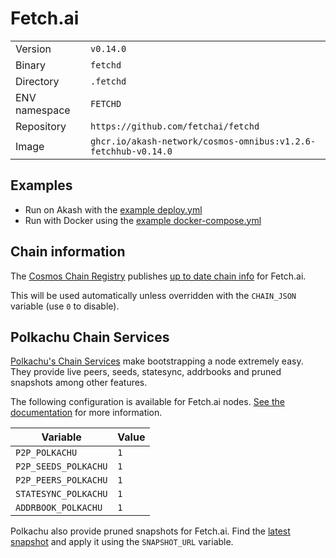 # Fetch.ai

| | |
|---|---|
|Version|`v0.14.0`|
|Binary|`fetchd`|
|Directory|`.fetchd`|
|ENV namespace|`FETCHD`|
|Repository|`https://github.com/fetchai/fetchd`|
|Image|`ghcr.io/akash-network/cosmos-omnibus:v1.2.6-fetchhub-v0.14.0`|

## Examples

- Run on Akash with the [example deploy.yml](./deploy.yml)
- Run with Docker using the [example docker-compose.yml](./docker-compose.yml)

## Chain information

The [Cosmos Chain Registry](https://github.com/cosmos/chain-registry) publishes [up to date chain info](https://raw.githubusercontent.com/cosmos/chain-registry/master/fetchhub/chain.json) for Fetch.ai.

This will be used automatically unless overridden with the `CHAIN_JSON` variable (use `0` to disable).

## Polkachu Chain Services

[Polkachu's Chain Services](https://www.polkachu.com/) make bootstrapping a node extremely easy. They provide live peers, seeds, statesync, addrbooks and pruned snapshots among other features.

The following configuration is available for Fetch.ai nodes. [See the documentation](../README.md#polkachu-services) for more information.

|Variable|Value|
|---|---|
|`P2P_POLKACHU`|`1`|
|`P2P_SEEDS_POLKACHU`|`1`|
|`P2P_PEERS_POLKACHU`|`1`|
|`STATESYNC_POLKACHU`|`1`|
|`ADDRBOOK_POLKACHU`|`1`|

Polkachu also provide pruned snapshots for Fetch.ai. Find the [latest snapshot](https://polkachu.com/tendermint_snapshots/akash) and apply it using the `SNAPSHOT_URL` variable.
